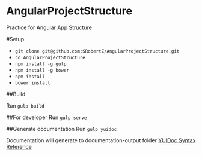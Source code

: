 # AngularProjectStructure
Practice for Angular App Structure

#Setup
- `git clone git@github.com:SRobertZ/AngularProjectStructure.git`
- `cd AngularProjectStructure`
- `npm install -g gulp`
- `npm install -g bower`
- `npm install`
- `bower install`

##Build

Run `gulp build`

##For developer
Run `gulp serve`

##Generate documentation
Run `gulp yuidoc`

Documentation will generate to  documentation-output folder
[YUIDoc Syntax Reference](http://yui.github.io/yuidoc/)
